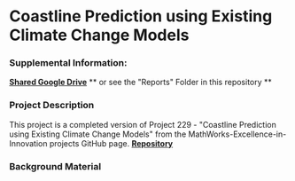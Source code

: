# Coastline Prediction using Existing Climate Change Models  

### Supplemental Information:
<strong>[Shared Google Drive](https://drive.google.com/drive/u/1/folders/0ADMDjP3qvYbcUk9PVA)</strong>
** or see the "Reports" Folder in this repository ** 


### Project Description 
This project is a completed version of Project 229 - "Coastline Prediction using Existing Climate Change Models" from the MathWorks-Excellence-in-Innovation projects GitHub page. <strong>[Repository](https://github.com/mathworks/MathWorks-Excellence-in-Innovation/blob/main/projects/Coastline%20Prediction%20using%20Existing%20Climate%20Change%20Models/README.md)</strong>


### Background Material





